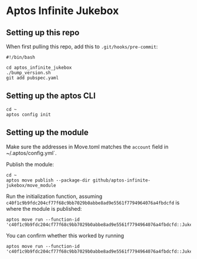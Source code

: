 # Aptos Infinite Jukebox

## Setting up this repo
When first pulling this repo, add this to `.git/hooks/pre-commit`:
```
#!/bin/bash

cd aptos_infinite_jukebox
./bump_version.sh
git add pubspec.yaml
```

## Setting up the aptos CLI
```
cd ~
aptos config init
```

## Setting up the module
Make sure the addresses in Move.toml matches the `account` field in ~/.aptos/config.yml`.

Publish the module:
```
cd ~
aptos move publish --package-dir github/aptos-infinite-jukebox/move_module
```

Run the initialization function, assuming `c40f1c9b9fdc204cf77f68c9bb7029b0abbe8ad9e5561f7794964076a4fbdcfd` is where the module is published:
```
aptos move run --function-id 'c40f1c9b9fdc204cf77f68c9bb7029b0abbe8ad9e5561f7794964076a4fbdcfd::Jukebox::initialize_infinite_jukebox'
```

You can confirm whether this worked by running
```
aptos move run --function-id 'c40f1c9b9fdc204cf77f68c9bb7029b0abbe8ad9e5561f7794964076a4fbdcfd::Jukebox::get_current_song'
```

